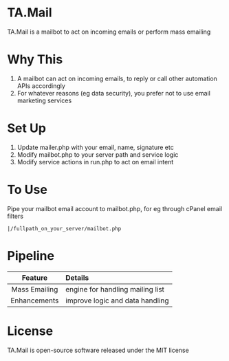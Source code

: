 # TA.Mail
TA.Mail is a mailbot to act on incoming emails or perform mass emailing

# Why This
1. A mailbot can act on incoming emails, to reply or call other automation APIs accordingly
2. For whatever reasons (eg data security), you prefer not to use email marketing services

# Set Up
1. Update mailer.php with your email, name, signature etc
2. Modify mailbot.php to your server path and service logic
3. Modify service actions in run.php to act on email intent

# To Use
Pipe your mailbot email account to mailbot.php, for eg through cPanel email filters
```
|/fullpath_on_your_server/mailbot.php
```

# Pipeline
Feature|Details
:-----:|:------
Mass Emailing|engine for handling mailing list
Enhancements|improve logic and data handling

# License
TA.Mail is open-source software released under the MIT license

